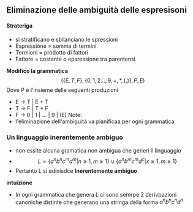 ## Eliminazione delle ambiguità delle espresisoni
#### Strateriga
- si stratificano e sbilanciano le spressioni
- Espressione = somma di termini
- Termioni = prodotto di fattori
- Fattore = costante o epsressione tra parentensi

**Modifico la grammatica**
$$(\{E,T,F\},\{0,1,2...,9,+,*,(,)\},P,E)$$
Dove P è l'insieme delle seguenti produzioni
- E -> T | E + T
- T -> F | T \* F
- F -> 0 | 1 | ... | 9 | (E)
Note:
- l'eliminazione dell'ambiguità va pianificaa per ogni grammatica

 
### Un linguaggio inerentemente ambiguo
- non essite alcuna gramatica non ambigua che generi il linguaggio
- $$L=\{a^nb^nc^md^m| n \geq 1,m\geq 1 \} \cup \{a^nb^mc^md^c|x\geq1,m\geq1\}$$
- Pertanto L si edinisdce **Inerentemente ambiguo**

**intuizione**
- In ogni grammatica che genera $L$ ci sono semrpe 2 derivbazioni canoniche distinte che generano una stringa della forma $a^nb^nc^nd^n$